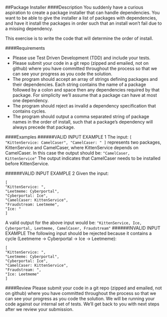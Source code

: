 ##Package Installer
####Description
You suddenly have a curious aspiration to create a package installer that can handle dependencies. You want to be able to give the installer a list of packages with dependencies, and have it install the packages in order such that an install won’t fail due to a missing dependency.

This exercise is to write the code that will determine the order of install.

####Requirements
* Please use Test Driven Development (TDD) and include your tests.
* Please submit your code in a git repo (zipped and emailed, not on github) where you have committed throughout the process so that we can see your progress as you code the solution.
* The program should accept an array of strings defining packages and their dependencies. Each string contains the name of a package followed by a colon and space then any dependencies required by that package. For simplicity we’ll assume that a package can have at most one dependency.
* The program should reject as invalid a dependency specification that contains cycles.
* The program should output a comma separated string of package names in the order of install, such that a package’s dependency will always precede that package.

####Examples
######VALID INPUT EXAMPLE 1
The input:
```[ "KittenService: CamelCaser", "CamelCaser: " ]```
represents two packages, KittenService and CamelCaser, where KittenService depends on CamelCaser. In this case the output should be:
```"CamelCaser, KittenService"```
The output indicates that CamelCaser needs to be installed before KittenService.

######VALID INPUT EXAMPLE 2
Given the input:
```
[
"KittenService: ",
"Leetmeme: Cyberportal",
"Cyberportal: Ice",
"CamelCaser: KittenService",
"Fraudstream: Leetmeme",
"Ice: "
]
```
A valid output for the above input would be:
```"KittenService, Ice, Cyberportal, Leetmeme, CamelCaser, Fraudstream"```
######INVALID INPUT EXAMPLE
The following input should be rejected because it contains a cycle (Leetmeme -> Cyberportal -> Ice -> Leetmeme):
```
[
"KittenService: ",
"Leetmeme: Cyberportal",
"Cyberportal: Ice",
"CamelCaser: KittenService",
"Fraudstream: ",
"Ice: Leetmeme"
]
```
####Review
Please submit your code in a git repo (zipped and emailed, not on github) where you have committed throughout the process so that we can see your progress as you code the solution. We will be running your code against our internal set of tests. We’ll get back to you with next steps after we review your submission.